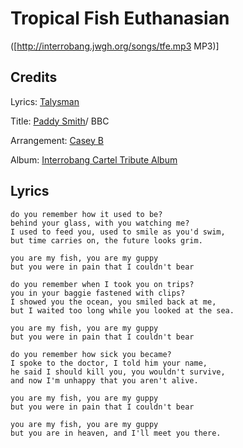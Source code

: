 # Tropical Fish Euthanasian
([http://interrobang.jwgh.org/songs/tfe.mp3 MP3)]

## Credits

Lyrics: [Talysman](/n/lysman)

Title: [Paddy Smith](/paddy-smith)/ BBC

Arrangement: [Casey B](/casey-b)

Album: [Interrobang Cartel Tribute Album](/interrobang-cartel-tribute-album)

## Lyrics

    do you remember how it used to be? 
    behind your glass, with you watching me? 
    I used to feed you, used to smile as you'd swim, 
    but time carries on, the future looks grim. 

    you are my fish, you are my guppy 
    but you were in pain that I couldn't bear 

    do you remember when I took you on trips? 
    you in your baggie fastened with clips? 
    I showed you the ocean, you smiled back at me, 
    but I waited too long while you looked at the sea. 

    you are my fish, you are my guppy 
    but you were in pain that I couldn't bear 

    do you remember how sick you became? 
    I spoke to the doctor, I told him your name, 
    he said I should kill you, you wouldn't survive, 
    and now I'm unhappy that you aren't alive. 

    you are my fish, you are my guppy 
    but you were in pain that I couldn't bear 

    you are my fish, you are my guppy 
    but you are in heaven, and I'll meet you there. 